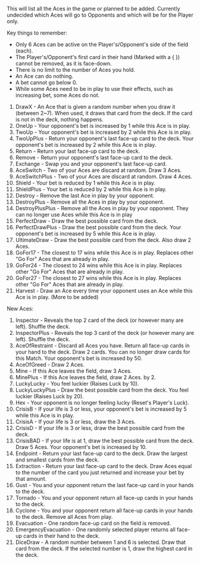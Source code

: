 This will list all the Aces in the game or planned to be added.
Currently undecided which Aces will go to Opponents and which will be for the Player only.

Key things to remember:
- Only 6 Aces can be active on the Player's/Opponent's side of the field (each).
- The Player's/Opponent's first card in their hand (Marked with a { }) cannot be removed, as it is face-down.
- There is no limit to the number of Aces you hold.
- An Ace can do nothing.
- A bet cannot go below 0.
- While some Aces need to be in play to use their effects, such as increasing bet, some Aces do not.

1. DrawX - An Ace that is given a random number when you draw it (between 2~7). When used, it draws that card from the deck. If the card is not in the deck, nothing happens.
2. OneUp - Your opponent's bet is increased by 1 while this Ace is in play.
3. TwoUp - Your opponent's bet is increased by 2 while this Ace is in play.
4. TwoUpPlus - Return your opponent's last face-up card to the deck. Your opponent's bet is increased by 2 while this Ace is in play.
5. Return - Return your last face-up card to the deck.
6. Remove - Return your opponent's last face-up card to the deck.
7. Exchange - Swap you and your opponent's last face-up card.
8. AceSwitch - Two of your Aces are discard at random. Draw 3 Aces.
9. AceSwitchPlus - Two of your Aces are discard at random. Draw 4 Aces.
10. Shield - Your bet is reduced by 1 while this Ace is in play.
11. ShieldPlus - Your bet is reduced by 2 while this Ace is in play.
12. Destroy - Remove the last Ace in play by your opponent.
13. DestroyPlus - Remove all the Aces in play by your opponent.
14. DestroyPlusPlus - Remove all the Aces in play by your opponent. They can no longer use Aces while this Ace is in play
15. PerfectDraw - Draw the best possible card from the deck.
16. PerfectDrawPlus - Draw the best possible card from the deck. Your opponent's bet is increased by 5 while this Ace is in play.
17. UltimateDraw - Draw the best possible card from the deck. Also draw 2 Aces.
18. GoFor17 - The closest to 17 wins while this Ace is in play. Replaces other "Go For" Aces that are already in play.
19. GoFor24 - The closest to 24 wins while this Ace is in play. Replaces other "Go For" Aces that are already in play.
20. GoFor27 - The closest to 27 wins while this Ace is in play. Replaces other "Go For" Aces that are already in play.
21. Harvest - Draw an Ace every time your opponent uses an Ace while this Ace is in play.
(More to be added)


New Aces:

1. Inspector - Reveals the top 2 card of the deck (or however many are left). Shuffle the deck.
2. InspectorPlus - Reveals the top 3 card of the deck (or however many are left). Shuffle the deck.
3. AceOfRestraint - Discard all Aces you have. Return all face-up cards in your hand to the deck. Draw 2 cards. You can no longer draw cards for this Match. Your opponent's bet is increased by 50.
4. AceOfGreed - Draw 2 Aces.
5. Mine - If this Ace leaves the field, draw 3 Aces.
6. MinePlus - If this Ace leaves the field, draw 2 Aces.  by 2.
7. LuckyLucky - You feel luckier (Raises Luck by 10).
8. LuckyLuckyPlus - Draw the best possible card from the deck. You feel luckier (Raises Luck by 20).
9. Hex - Your opponent is no longer feeling lucky (Reset's Player's Luck).
10. CrisisB - If your life is 3 or less, your opponent's bet is increased by 5 while this Ace is in play.
11. CrisisA - If your life is 3 or less, draw the 3 Aces.
12. CrisisD - If your life is 3 or less, draw the best possible card from the deck.
13. CrisisBAD - If your life is at 1, draw the best possible card from the deck. Draw 5 Aces. Your opponent's bet is increased by 10.
14. Endpoint - Return your last face-up card to the deck. Draw the largest and smallest cards from the deck.
15. Extraction - Return your last face-up card to the deck. Draw Aces equal to the number of the card you just returned and increase your bet by that amount.
16. Gust - You and your opponent return the last face-up card in your hands to the deck.
17. Tornado - You and your opponent return all face-up cards in your hands to the deck.
18. Cyclone - You and your opponent return all face-up cards in your hands to the deck. Remove all Aces from play.
19. Evacuation - One random face-up card on the field is removed.
20. EmergencyEvacuation - One randomly selected player returns all face-up cards in their hand to the deck.
21. DiceDraw - A random number between 1 and 6 is selected. Draw that card from the deck. If the selected number is 1, draw the highest card in the deck.
